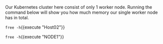 Our Kubernetes cluster here consist of only 1 worker node. Running the command below will show you how much memory our single worker node has in total.

`free -h`{{execute "Host02"}}

`free -h`{{execute "NODE1"}}